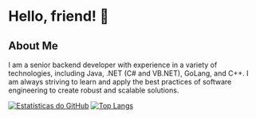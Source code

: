 # Hello, friend! 👋

## About Me

I am a senior backend developer with experience in a variety of technologies, including Java, .NET (C# and VB.NET), GoLang, and C++. I am always striving to learn and apply the best practices of software engineering to create robust and scalable solutions.

[![Estatísticas do GitHub](https://github-readme-stats.vercel.app/api?username=KleyvissonMatias&show_icons=true&theme=radical)](https://github.com/KleyvissonMatias/github-readme-stats) [![Top Langs](https://github-readme-stats.vercel.app/api/top-langs/?username=KleyvissonMatias&layout=compact&theme=radical)](https://github.com/KleyvissonMatias/github-readme-stats)
